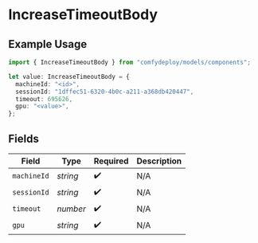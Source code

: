 # IncreaseTimeoutBody

## Example Usage

```typescript
import { IncreaseTimeoutBody } from "comfydeploy/models/components";

let value: IncreaseTimeoutBody = {
  machineId: "<id>",
  sessionId: "1dffec51-6320-4b0c-a211-a368db420447",
  timeout: 695626,
  gpu: "<value>",
};
```

## Fields

| Field              | Type               | Required           | Description        |
| ------------------ | ------------------ | ------------------ | ------------------ |
| `machineId`        | *string*           | :heavy_check_mark: | N/A                |
| `sessionId`        | *string*           | :heavy_check_mark: | N/A                |
| `timeout`          | *number*           | :heavy_check_mark: | N/A                |
| `gpu`              | *string*           | :heavy_check_mark: | N/A                |